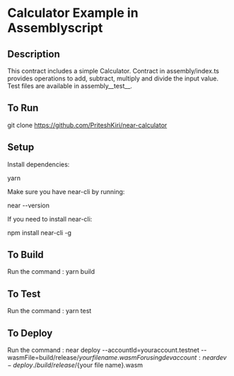 # **Calculator Example in Assemblyscript**

## **Description**

This contract includes a simple Calculator. Contract in assembly/index.ts provides operations to add, subtract, multiply and divide the input value. Test files are available in assembly__test__.

## **To Run**

git clone https://github.com/PriteshKiri/near-calculator

## **Setup**

Install dependencies:

yarn

Make sure you have near-cli by running:

near --version

If you need to install near-cli:

npm install near-cli -g

## **To Build**

Run the command : yarn build

## **To Test**

Run the command : yarn test

## **To Deploy**

Run the command : near deploy --accountId=youraccount.testnet --wasmFile=build/release/${your file name}.wasm
For using dev account : near dev-deploy ./build/release/${your file name}.wasm
